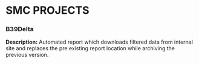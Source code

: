 # SMC PROJECTS

### B39Delta

**Description:** Automated report which downloads filtered data from internal site and replaces the pre existing report location while archiving the previous version.
